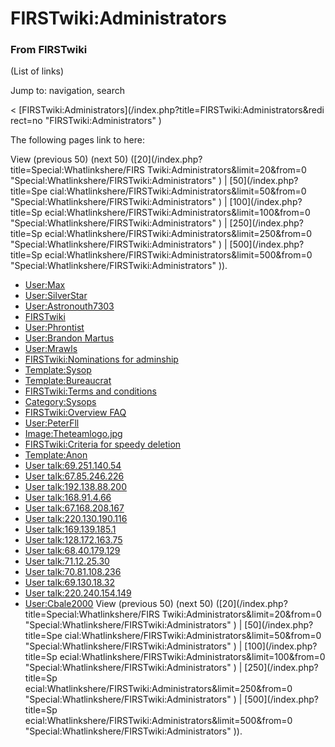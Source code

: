 # FIRSTwiki:Administrators

### From FIRSTwiki

(List of links)

Jump to: navigation, search

&lt; [FIRSTwiki:Administrators](/index.php?title=FIRSTwiki:Administrators&redi
rect=no "FIRSTwiki:Administrators" )  

The following pages link to here:

View (previous 50) (next 50) ([20](/index.php?title=Special:Whatlinkshere/FIRS
Twiki:Administrators&limit=20&from=0
"Special:Whatlinkshere/FIRSTwiki:Administrators" ) | [50](/index.php?title=Spe
cial:Whatlinkshere/FIRSTwiki:Administrators&limit=50&from=0
"Special:Whatlinkshere/FIRSTwiki:Administrators" ) | [100](/index.php?title=Sp
ecial:Whatlinkshere/FIRSTwiki:Administrators&limit=100&from=0
"Special:Whatlinkshere/FIRSTwiki:Administrators" ) | [250](/index.php?title=Sp
ecial:Whatlinkshere/FIRSTwiki:Administrators&limit=250&from=0
"Special:Whatlinkshere/FIRSTwiki:Administrators" ) | [500](/index.php?title=Sp
ecial:Whatlinkshere/FIRSTwiki:Administrators&limit=500&from=0
"Special:Whatlinkshere/FIRSTwiki:Administrators" )).

  * [User:Max](/index.php/User:Max "User:Max" )
  * [User:SilverStar](/index.php/User:SilverStar "User:SilverStar" )
  * [User:Astronouth7303](/index.php/User:Astronouth7303 "User:Astronouth7303" )
  * [FIRSTwiki](/index.php/FIRSTwiki "FIRSTwiki" )
  * [User:Phrontist](/index.php/User:Phrontist "User:Phrontist" )
  * [User:Brandon Martus](/index.php/User:Brandon_Martus "User:Brandon Martus" )
  * [User:Mrawls](/index.php/User:Mrawls "User:Mrawls" )
  * [FIRSTwiki:Nominations for adminship](/index.php/FIRSTwiki:Nominations_for_adminship "FIRSTwiki:Nominations for adminship" )
  * [Template:Sysop](/index.php/Template:Sysop "Template:Sysop" )
  * [Template:Bureaucrat](/index.php/Template:Bureaucrat "Template:Bureaucrat" )
  * [FIRSTwiki:Terms and conditions](/index.php/FIRSTwiki:Terms_and_conditions "FIRSTwiki:Terms and conditions" )
  * [Category:Sysops](/index.php/Category:Sysops "Category:Sysops" )
  * [FIRSTwiki:Overview FAQ](/index.php/FIRSTwiki:Overview_FAQ "FIRSTwiki:Overview FAQ" )
  * [User:PeterFll](/index.php/User:PeterFll "User:PeterFll" )
  * [Image:Theteamlogo.jpg](/index.php/Image:Theteamlogo.jpg "Image:Theteamlogo.jpg" )
  * [FIRSTwiki:Criteria for speedy deletion](/index.php/FIRSTwiki:Criteria_for_speedy_deletion "FIRSTwiki:Criteria for speedy deletion" )
  * [Template:Anon](/index.php/Template:Anon "Template:Anon" )
  * [User talk:69.251.140.54](/index.php/User_talk:69.251.140.54 "User talk:69.251.140.54" )
  * [User talk:67.85.246.226](/index.php/User_talk:67.85.246.226 "User talk:67.85.246.226" )
  * [User talk:192.138.88.200](/index.php/User_talk:192.138.88.200 "User talk:192.138.88.200" )
  * [User talk:168.91.4.66](/index.php/User_talk:168.91.4.66 "User talk:168.91.4.66" )
  * [User talk:67.168.208.167](/index.php/User_talk:67.168.208.167 "User talk:67.168.208.167" )
  * [User talk:220.130.190.116](/index.php/User_talk:220.130.190.116 "User talk:220.130.190.116" )
  * [User talk:169.139.185.1](/index.php/User_talk:169.139.185.1 "User talk:169.139.185.1" )
  * [User talk:128.172.163.75](/index.php/User_talk:128.172.163.75 "User talk:128.172.163.75" )
  * [User talk:68.40.179.129](/index.php/User_talk:68.40.179.129 "User talk:68.40.179.129" )
  * [User talk:71.12.25.30](/index.php/User_talk:71.12.25.30 "User talk:71.12.25.30" )
  * [User talk:70.81.108.236](/index.php/User_talk:70.81.108.236 "User talk:70.81.108.236" )
  * [User talk:69.130.18.32](/index.php/User_talk:69.130.18.32 "User talk:69.130.18.32" )
  * [User talk:220.240.154.149](/index.php/User_talk:220.240.154.149 "User talk:220.240.154.149" )
  * [User:Cbale2000](/index.php/User:Cbale2000 "User:Cbale2000" )
View (previous 50) (next 50) ([20](/index.php?title=Special:Whatlinkshere/FIRS
Twiki:Administrators&limit=20&from=0
"Special:Whatlinkshere/FIRSTwiki:Administrators" ) | [50](/index.php?title=Spe
cial:Whatlinkshere/FIRSTwiki:Administrators&limit=50&from=0
"Special:Whatlinkshere/FIRSTwiki:Administrators" ) | [100](/index.php?title=Sp
ecial:Whatlinkshere/FIRSTwiki:Administrators&limit=100&from=0
"Special:Whatlinkshere/FIRSTwiki:Administrators" ) | [250](/index.php?title=Sp
ecial:Whatlinkshere/FIRSTwiki:Administrators&limit=250&from=0
"Special:Whatlinkshere/FIRSTwiki:Administrators" ) | [500](/index.php?title=Sp
ecial:Whatlinkshere/FIRSTwiki:Administrators&limit=500&from=0
"Special:Whatlinkshere/FIRSTwiki:Administrators" )).

